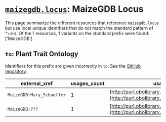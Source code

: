 # [`maizegdb.locus`](https://bioregistry.io/maizegdb.locus): MaizeGDB Locus

This page summarize the different resources that reference `maizegdb.locus`
but use local unique identifiers that do not match the standard pattern of
`^\d+$`. Of the 1 resources,
1 variants on the standard prefix were found: ['MaizeGDB'].

## `to`: Plant Trait Ontology

Identifiers for this prefix are given incorrectly in `to`. See the [GitHub repository](https://github.com/Planteome/plant-trait-ontology).

| external_xref             |   usages_count | usages                                                                                 |
|---------------------------|----------------|----------------------------------------------------------------------------------------|
| `MaizeGDB:Mary_Schaeffer` |              1 | [http://purl.obolibrary.org/obo/TO_0000935](http://purl.obolibrary.org/obo/TO_0000935) |
| `MaizeGDB:???`            |              1 | [http://purl.obolibrary.org/obo/TO_0000923](http://purl.obolibrary.org/obo/TO_0000923) |

